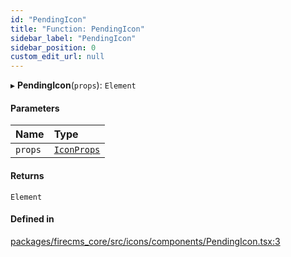 ```yaml
---
id: "PendingIcon"
title: "Function: PendingIcon"
sidebar_label: "PendingIcon"
sidebar_position: 0
custom_edit_url: null
---
```


▸ **PendingIcon**(`props`): `Element`

#### Parameters

| Name | Type |
| :------ | :------ |
| `props` | [`IconProps`](../types/IconProps.md) |

#### Returns

`Element`

#### Defined in

[packages/firecms_core/src/icons/components/PendingIcon.tsx:3](https://github.com/FireCMSco/firecms/blob/d45f3739/packages/firecms_core/src/icons/components/PendingIcon.tsx#L3)
